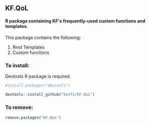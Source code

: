 ## KF.QoL

#### R package containing KF's frequently-used custom functions and templates.



This package contains the following:

1. Rmd Templates
2. Custom functions



### To install:

Devtools R package is required.

```R
#install.packages("devtools")

devtools::install_github("kenf1/KF.QoL")
```

### To remove:

```R
remove.packages("KF.QoL")
```
